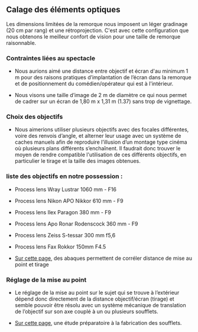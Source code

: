 
## Calage des éléments optiques
Les dimensions limitées de la remorque nous imposent un léger gradinage (20 cm par rang) et une rétroprojection. C'est avec cette configuration que nous obtenons le meilleur confort de vision pour une taille de remorque raisonnable.

### Contraintes liées au spectacle
- Nous aurions aimé une distance entre objectif et écran d'au minimum 1 m pour des raisons pratiques d’implantation de l’écran dans la remorque et de positionnement du comédien/opérateur qui est à l'intérieur. 

- Nous visons une taille d’image de 2 m de diamètre ce qui nous permet de cadrer sur un écran de 1,80 m x 1,31 m (1.37) sans trop de vignettage.

### Choix des objectifs
- Nous aimerions utiliser plusieurs objectifs avec des focales différentes, voire des renvois d’angle, et alterner leur usage avec un système de caches manuels afin de reproduire l’illusion d’un montage type cinéma où plusieurs plans différents s’enchaînent. Il faudrait donc trouver le moyen de rendre compatible l'utilisation de ces différents objectifs, en particulier le tirage et la taille des images obtenues.

### liste des objectifs en notre possession :

- Process lens Wray Lustrar 1060 mm - F16

- Process lens Nikon APO Nikkor 610 mm - F9

- Process lens Ilex Paragon 380 mm - F9 

- Process lens Apo Ronar Rodenscock 360 mm - F9

- Process lens Zeiss S-tessar 300 mm f5,6

- Process lens 	Fax Rokkor 150mm F4.5

- [Sur cette page](abaque.md), des abaques permettent de corréler distance de mise au point et tirage

### Réglage de la mise au point

- Le réglage de la mise au point sur le sujet qui se trouve à l’extérieur dépend donc directement de la distance objectif/écran (tirage) et semble pouvoir être résolu avec un système mécanique de translation de l’objectif sur son axe couplé à un ou plusieurs soufflets.

- [Sur cette page](soufflet.md), une étude préparatoire à la fabrication des soufflets.
